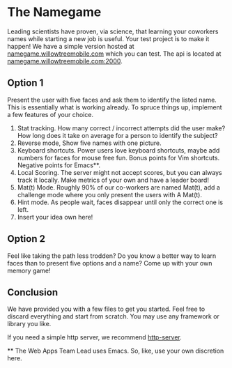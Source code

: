 # The Namegame

Leading scientists have proven, via science, that learning your coworkers names while starting a new job is useful. Your test project is to make it happen! We have a simple version hosted at [namegame.willowtreemobile.com](http://namegame.willowtreemobile.com/) which you can test. The api is located at [namegame.willowtreemobile.com:2000](http://namegame.willowtreemobile.com:2000).

## Option 1

Present the user with five faces and ask them to identify the listed name. This is essentially what is working already. To spruce things up, implement a few features of your choice.

1. Stat tracking. How many correct / incorrect attempts did the user make? How long does it take on average for a person to identify the subject?
2. Reverse mode, Show five names with one picture.
3. Keyboard shortcuts. Power users love keyboard shortcuts, maybe add numbers for faces for mouse free fun. Bonus points for Vim shortcuts. Negative points for Emacs**.
4. Local Scoring. The server might not accept scores, but you can always track it locally. Make metrics of your own and have a leader board!
5. Mat(t) Mode. Roughly 90% of our co-workers are named Mat(t), add a challenge mode where you only present the users with A Mat(t).
6. Hint mode. As people wait, faces disappear until only the correct one is left.
7. Insert your idea own here!


## Option 2

Feel like taking the path less trodden? Do you know a better way to learn faces than to present five options and a name? Come up with your own memory game!

## Conclusion

We have provided you with a few files to get you started. Feel free to discard everything and start from scratch. You may use any framework or library you like.

If you need a simple http server, we recommend [http-server](https://www.npmjs.org/package/http-server).

** The Web Apps Team Lead uses Emacs. So, like, use your own discretion here.

